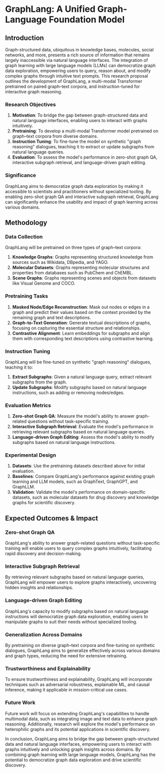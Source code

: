 # GraphLang: A Unified Graph-Language Foundation Model

## Introduction

Graph-structured data, ubiquitous in knowledge bases, molecules, social networks, and more, presents a rich source of information that remains largely inaccessible via natural language interfaces. The integration of graph learning with large language models (LLMs) can democratize graph data exploration, empowering users to query, reason about, and modify complex graphs through intuitive text prompts. This research proposal outlines the development of GraphLang, a multi-modal Transformer pretrained on paired graph–text corpora, and instruction-tuned for interactive graph reasoning.

### Research Objectives

1. **Motivation**: To bridge the gap between graph-structured data and natural language interfaces, enabling users to interact with graphs intuitively.
2. **Pretraining**: To develop a multi-modal Transformer model pretrained on graph–text corpora from diverse domains.
3. **Instruction Tuning**: To fine-tune the model on synthetic "graph reasoning" dialogues, teaching it to extract or update subgraphs from natural language queries.
4. **Evaluation**: To assess the model's performance in zero-shot graph QA, interactive subgraph retrieval, and language-driven graph editing.

### Significance

GraphLang aims to democratize graph data exploration by making it accessible to scientists and practitioners without specialized tooling. By enabling zero-shot graph QA and interactive subgraph retrieval, GraphLang can significantly enhance the usability and impact of graph learning across various domains.

## Methodology

### Data Collection

GraphLang will be pretrained on three types of graph–text corpora:

1. **Knowledge Graphs**: Graphs representing structured knowledge from sources such as Wikidata, DBpedia, and YAGO.
2. **Molecular Datasets**: Graphs representing molecular structures and properties from databases such as PubChem and ChEMBL.
3. **Scene Graphs**: Graphs representing scenes and objects from datasets like Visual Genome and COCO.

### Pretraining Tasks

1. **Masked Node/Edge Reconstruction**: Mask out nodes or edges in a graph and predict their values based on the context provided by the remaining graph and text descriptions.
2. **Graph-to-Text Generation**: Generate textual descriptions of graphs, focusing on capturing the essential structure and relationships.
3. **Contrastive Alignment**: Learn embeddings for subgraphs and align them with corresponding text descriptions using contrastive learning.

### Instruction Tuning

GraphLang will be fine-tuned on synthetic "graph reasoning" dialogues, teaching it to:

1. **Extract Subgraphs**: Given a natural language query, extract relevant subgraphs from the graph.
2. **Update Subgraphs**: Modify subgraphs based on natural language instructions, such as adding or removing nodes/edges.

### Evaluation Metrics

1. **Zero-shot Graph QA**: Measure the model's ability to answer graph-related questions without task-specific training.
2. **Interactive Subgraph Retrieval**: Evaluate the model's performance in retrieving relevant subgraphs based on natural language queries.
3. **Language-driven Graph Editing**: Assess the model's ability to modify subgraphs based on natural language instructions.

### Experimental Design

1. **Datasets**: Use the pretraining datasets described above for initial evaluation.
2. **Baselines**: Compare GraphLang's performance against existing graph learning and LLM models, such as GraphText, GraphGPT, and GraphLLM.
3. **Validation**: Validate the model's performance on domain-specific datasets, such as molecular datasets for drug discovery and knowledge graphs for scientific discovery.

## Expected Outcomes & Impact

### Zero-shot Graph QA

GraphLang's ability to answer graph-related questions without task-specific training will enable users to query complex graphs intuitively, facilitating rapid discovery and decision-making.

### Interactive Subgraph Retrieval

By retrieving relevant subgraphs based on natural language queries, GraphLang will empower users to explore graphs interactively, uncovering hidden insights and relationships.

### Language-driven Graph Editing

GraphLang's capacity to modify subgraphs based on natural language instructions will democratize graph data exploration, enabling users to manipulate graphs to suit their needs without specialized tooling.

### Generalization Across Domains

By pretraining on diverse graph–text corpora and fine-tuning on synthetic dialogues, GraphLang aims to generalize effectively across various domains and graph types, reducing the need for extensive retraining.

### Trustworthiness and Explainability

To ensure trustworthiness and explainability, GraphLang will incorporate techniques such as adversarial robustness, explainable ML, and causal inference, making it applicable in mission-critical use cases.

### Future Work

Future work will focus on extending GraphLang's capabilities to handle multimodal data, such as integrating image and text data to enhance graph reasoning. Additionally, research will explore the model's performance on heterophilic graphs and its potential applications in scientific discovery.

In conclusion, GraphLang aims to bridge the gap between graph-structured data and natural language interfaces, empowering users to interact with graphs intuitively and unlocking graph insights across domains. By combining graph learning with large language models, GraphLang has the potential to democratize graph data exploration and drive scientific discovery.